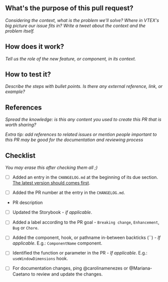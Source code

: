 ## What's the purpose of this pull request?

<em>Considering the context, what is the problem we'll solve? Where in VTEX's big picture our issue fits in? Write a tweet about the context and the problem itself.</em>

## How does it work?

<em>Tell us the role of the new feature, or component, in its context.</em>

## How to test it?

<em>Describe the steps with bullet points. Is there any external reference, link, or example?</em>

## References

<em>Spread the knowledge: is this any content you used to create this PR that is worth sharing?</em>

<em>Extra tip: add references to related issues or mention people important to this PR may be good for the documentation and reviewing process</em>

## Checklist

<em>You may erase this after checking them all ;)</em>

- [ ] Added an entry in the `CHANGELOG.md` at the beginning of its due section. [The latest version should comes first](https://keepachangelog.com/en/1.0.0/#:~:text=The%20latest%20version%20comes%20first.).
- [ ] Added the PR number at the entry in the `CHANGELOG.md`.


- PR description
- [ ] Updated the Storybook - *if applicable*.
- [ ] Added a label according to the PR goal - `Breaking change`, `Enhancement`, `Bug` or `Chore`.
- [ ] Added the component, hook, or pathname in-between backticks (``) *- If applicable*. E.g.: `ComponentName` component.
- [ ] Identified the function or parameter in the PR *- If applicable*. E.g.: `useWindowDimensions` hook.
- [ ] For documentation changes, ping @carolinamenezes or @Mariana-Caetano to review and update the changes.

